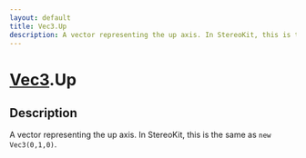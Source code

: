 ```yaml
---
layout: default
title: Vec3.Up
description: A vector representing the up axis. In StereoKit, this is the same as new Vec3(0,1,0).
---
```

# [Vec3]({{site.url}}/Pages/Reference/Vec3.html).Up

## Description
A vector representing the up axis. In StereoKit, this is
the same as `new Vec3(0,1,0)`.

